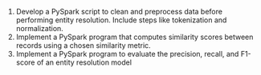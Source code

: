 1) Develop a PySpark script to clean and preprocess data before performing entity resolution. 
Include steps like tokenization and normalization.
2) Implement a PySpark program that computes similarity scores between records using a 
chosen similarity metric.
3) Implement a PySpark program to evaluate the precision, recall, and F1-score of an entity 
resolution model
